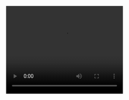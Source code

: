 <video width="320" height="240" controls>
  <source src="movie.mp4" type="assets/">
Your browser does not support the video tag.
</video>
<p width="420" height="315"
src="https://www.youtube.com/embed/tgbNymZ7vqY">
</p>
